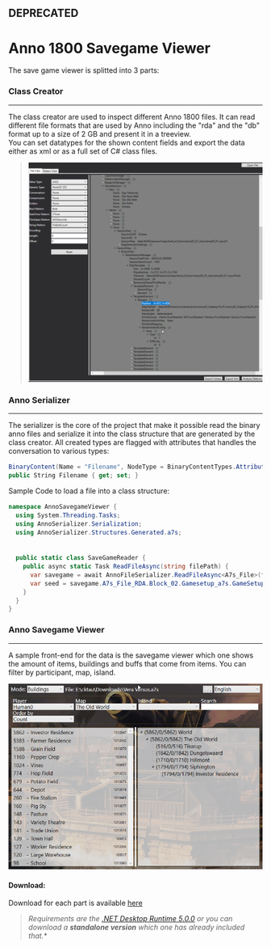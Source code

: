 ## DEPRECATED

# Anno 1800 Savegame Viewer


The save game viewer is splitted into 3 parts:

### Class Creator
---
    
The class creator are used to inspect different Anno 1800 files.
It can read different file formats that are used by Anno including
the "rda" and the "db" format up to a size of 2 GB and present it
in a treeview.  
You can set datatypes for the shown content fields 
and export the data either as xml or as a full set of C# class files.

>![Class Creator](res/Pictures/kToTsP8xCR.png)

### Anno Serializer
---
    
The serializer is the core of the project that make it possible read 
the binary anno files and serialize it into the class structure
that are generated by the class creator.
All created types are flagged with attributes that handles the
conversation to various types:
```csharp 
BinaryContent(Name = "Filename", NodeType = BinaryContentTypes.Attribute, Encoding = "utf-16")]
public String Filename { get; set; }
```
Sample Code to load a file into a class structure:
```csharp
namespace AnnoSavegameViewer {
  using System.Threading.Tasks;
  using AnnoSerializer.Serialization;
  using AnnoSerializer.Structures.Generated.a7s;


  public static class SaveGameReader {
    public async static Task ReadFileAsync(string filePath) {
      var savegame = await AnnoFileSerializer.ReadFileAsync<A7s_File>(filePath);
      var seed = savegame.A7s_File_RDA.Block_02.Gamesetup_a7s.GameSetupManager.GameSeed;
    }
  }
}
```

### Anno Savegame Viewer
---

A sample front-end for the data is the savegame viewer which one shows
the amount of items, buildings and buffs that come from items.
You can filter by participant, map, island.

![SavegameViewer](res/Pictures/CM2qGaQicW.png)

#### Download:
Download for each part is available [here](https://github.com/Veraatversus/AnnoSavegameViewer/releases)  
  
>*Requirements are the [.NET Desktop Runtime 5.0.0](https://dotnet.microsoft.com/download/dotnet/5.0) or you can download a **standalone version** 
which one has already included that.** 

